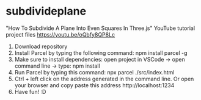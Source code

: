 # subdivideplane

"How To Subdivide A Plane Into Even Squares In Three.js" YouTube tutorial project files https://youtu.be/oQbfy8QP8Lc

1. Download repository
2. Install Parcel by typing the following command: npm install parcel -g
3. Make sure to install dependencies: open project in VSCode -> open command line -> type: npm install
4. Run Parcel by typing this command: npx parcel ./src/index.html
5. Ctrl + left click on the address generated in the command line. Or open your browser and copy paste this address http://localhost:1234
6. Have fun! :D
